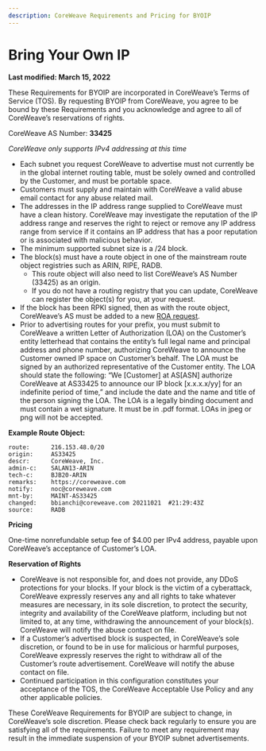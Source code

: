 ```yaml
---
description: CoreWeave Requirements and Pricing for BYOIP
---
```


# Bring Your Own IP

**Last modified:  March 15, 2022**

These Requirements for BYOIP are incorporated in CoreWeave’s Terms of Service (TOS). By requesting BYOIP from CoreWeave, you agree to be bound by these Requirements and you acknowledge and agree to all of CoreWeave’s reservations of rights.

CoreWeave AS Number: **33425**&#x20;

_CoreWeave only supports IPv4 addressing at this time_

* Each subnet you request CoreWeave to advertise must not currently be in the global internet routing table, must be solely owned and controlled by the Customer, and must be portable space.&#x20;
* Customers must supply and maintain with CoreWeave a valid abuse email contact for any abuse related mail.
* The addresses in the IP address range supplied to CoreWeave must have a clean history. CoreWeave may investigate the reputation of the IP address range and reserves the right to reject or remove any IP address range from service if it contains an IP address that has a poor reputation or is associated with malicious behavior.
* The minimum supported subnet size is a /24 block.
* The block(s) must have a route object in one of the mainstream route object registries such as ARIN, RIPE, RADB.&#x20;
  * This route object will also need to list CoreWeave’s AS Number (33425) as an origin.&#x20;
  * If you do not have a routing registry that you can update, CoreWeave can register the object(s) for you, at your request.
* If the block has been RPKI signed, then as with the route object, CoreWeave’s AS must be added to a new [ROA request](https://www.arin.net/resources/manage/rpki/faq/#what-is-a-roa).
* Prior to advertising routes for your prefix, you must submit to CoreWeave a written Letter of Authorization (LOA) on the Customer’s entity letterhead that contains the entity’s full legal name and principal address and phone number, authorizing CoreWeave to announce the Customer owned IP space on Customer’s behalf. The LOA must be signed by an authorized representative of the Customer entity. The LOA should state the following: “We \[Customer] at AS\[ASN] authorize CoreWeave at AS33425 to announce our IP block \[x.x.x.x/yy] for an indefinite period of time,” and include the date and the name and title of the person signing the LOA. The LOA is a legally binding document and must contain a wet signature. It must be in .pdf format. LOAs in jpeg or png will not be accepted.

**Example Route Object:**

```
route:  	216.153.48.0/20
origin: 	AS33425
descr:  	CoreWeave, Inc.
admin-c:	SALAN13-ARIN
tech-c: 	BJB20-ARIN
remarks:	https://coreweave.com
notify: 	noc@coreweave.com
mnt-by: 	MAINT-AS33425
changed:	bbianchi@coreweave.com 20211021  #21:29:43Z
source: 	RADB
```

**Pricing**

One-time nonrefundable setup fee of $4.00 per IPv4 address, payable upon CoreWeave’s acceptance of Customer’s LOA.

**Reservation of Rights**

* CoreWeave is not responsible for, and does not provide, any DDoS protections for your blocks. If your block is the victim of a cyberattack, CoreWeave expressly reserves any and all rights to take whatever measures are necessary, in its sole discretion, to protect the security, integrity and availability of the CoreWeave platform, including but not limited to, at any time, withdrawing the announcement of your block(s). CoreWeave will notify the abuse contact on file.
* If a Customer’s advertised block is suspected, in CoreWeave’s sole discretion, or found to be in use for malicious or harmful purposes, CoreWeave expressly reserves the right to withdraw all of the Customer’s route advertisement. CoreWeave will notify the abuse contact on file.
* Continued participation in this configuration constitutes your acceptance of the TOS, the CoreWeave Acceptable Use Policy and any other applicable policies.

These CoreWeave Requirements for BYOIP are subject to change, in CoreWeave’s sole discretion.  Please check back regularly to ensure you are satisfying all of the requirements.  Failure to meet any requirement may result in the immediate suspension of your BYOIP subnet advertisements.&#x20;
